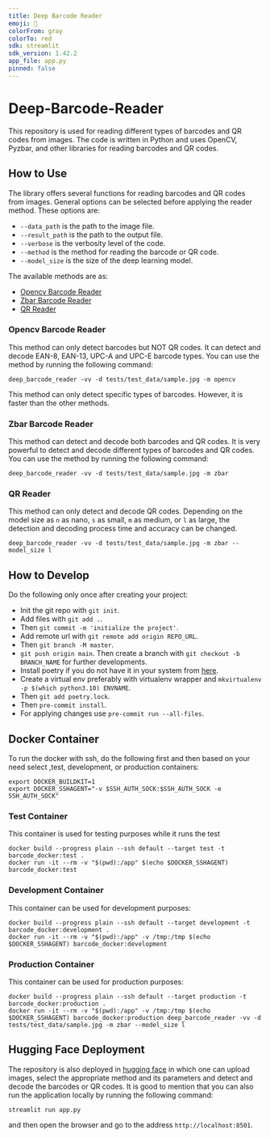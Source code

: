 ```yaml
---
title: Deep Barcode Reader
emoji: 🔳
colorFrom: gray
colorTo: red
sdk: streamlit
sdk_version: 1.42.2
app_file: app.py
pinned: false
---
```

# Deep-Barcode-Reader
This repository is used for reading different types of barcodes and QR codes from images.
The code is written in Python and uses OpenCV, Pyzbar, and other libraries for reading barcodes and QR codes.


## How to Use
The library offers several functions for reading barcodes and QR codes from images.
General options can be selected before applying the reader method. These options are:
- `--data_path` is the path to the image file.
- `--result_path` is the path to the output file.
- `--verbose` is the verbosity level of the code.
- `--method` is the method for reading the barcode or QR code.
- `--model_size` is the size of the deep learning model.

The available methods are as:
- [Opencv Barcode Reader](#opencv-barcode-reader)
- [Zbar Barcode Reader](#zbar-barcode-reader)
- [QR Reader](#qr-reader)

### Opencv Barcode Reader
This method can only detect barcodes but NOT QR codes. It can detect and decode EAN-8, EAN-13, UPC-A and UPC-E
barcode types. You can use the method by running the following command:
```shell
deep_barcode_reader -vv -d tests/test_data/sample.jpg -m opencv
```
This method can only detect specific types of barcodes. However, it is faster than the other methods.

### Zbar Barcode Reader
This method can detect and decode both barcodes and QR codes.
It is very powerful to detect and decode different types of barcodes and QR codes.
You can use the method by running the following command:
```shell
deep_barcode_reader -vv -d tests/test_data/sample.jpg -m zbar
```

### QR Reader
This method can only detect and decode QR codes.
Depending on the model size as `n` as nano, `s` as small, `m` as medium, or `l` as large,
the detection and decoding process time and accuracy can be changed.
```shell
deep_barcode_reader -vv -d tests/test_data/sample.jpg -m zbar --model_size l
```


## How to Develop
Do the following only once after creating your project:
- Init the git repo with `git init`.
- Add files with `git add .`.
- Then `git commit -m 'initialize the project'`.
- Add remote url with `git remote add origin REPO_URL`.
- Then `git branch -M master`.
- `git push origin main`.
Then create a branch with `git checkout -b BRANCH_NAME` for further developments.
- Install poetry if you do not have it in your system from [here](https://python-poetry.org/docs/#installing-with-pipx).
- Create a virtual env preferably with virtualenv wrapper and `mkvirtualenv -p $(which python3.10) ENVNAME`.
- Then `git add poetry.lock`.
- Then `pre-commit install`.
- For applying changes use `pre-commit run --all-files`.


## Docker Container
To run the docker with ssh, do the following first and then based on your need select ,test, development, or production containers:
```shell
export DOCKER_BUILDKIT=1
export DOCKER_SSHAGENT="-v $SSH_AUTH_SOCK:$SSH_AUTH_SOCK -e SSH_AUTH_SOCK"
```
### Test Container
This container is used for testing purposes while it runs the test
```shell
docker build --progress plain --ssh default --target test -t barcode_docker:test .
docker run -it --rm -v "$(pwd):/app" $(echo $DOCKER_SSHAGENT) barcode_docker:test
```

### Development Container
This container can be used for development purposes:
```shell
docker build --progress plain --ssh default --target development -t barcode_docker:development .
docker run -it --rm -v "$(pwd):/app" -v /tmp:/tmp $(echo $DOCKER_SSHAGENT) barcode_docker:development
```

### Production Container
This container can be used for production purposes:
```shell
docker build --progress plain --ssh default --target production -t barcode_docker:production .
docker run -it --rm -v "$(pwd):/app" -v /tmp:/tmp $(echo $DOCKER_SSHAGENT) barcode_docker:production deep_barcode_reader -vv -d tests/test_data/sample.jpg -m zbar --model_size l
```

## Hugging Face Deployment
The repository is also deployed in [hugging face](https://huggingface.co/spaces/afshin-dini/Deep-Barcode-Reader) in which one can upload images, select the appropriate method and its parameters and detect and decode the barcodes or QR codes.
It is good to mention that you can also run the application locally by running the following command:
```shell
streamlit run app.py
```
and then open the browser and go to the address `http://localhost:8501`.
